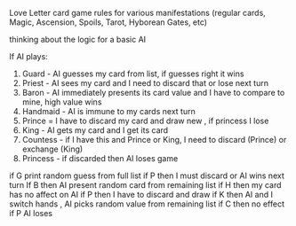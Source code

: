 Love Letter card game rules for various manifestations (regular cards, Magic, Ascension, Spoils, Tarot, Hyborean Gates, etc)

thinking about the logic for a basic AI

If AI plays:

1.  Guard - AI guesses my card from list, if guesses right it wins
2.  Priest - AI sees my card and I need to discard that or lose next turn
3.  Baron - AI immediately presents its card value and I have to compare to mine, high value wins
4.  Handmaid - AI is immune to my cards next turn
5.  Prince = I have to discard my card and draw new , if princess I lose
6.  King - AI gets my card and I get its card
7.  Countess - if I have this and Prince or King, I need to discard (Prince) or exchange (King)
8.  Princess - if discarded then AI loses game

if G print random guess from full list
if P then I must discard or AI wins next turn
If B then AI present random card from remaining list
if H then my card has no affect on AI
if P then I have to discard and draw
if K then AI and I switch hands , AI picks random value from remaining list
if C then no effect
if P AI loses
